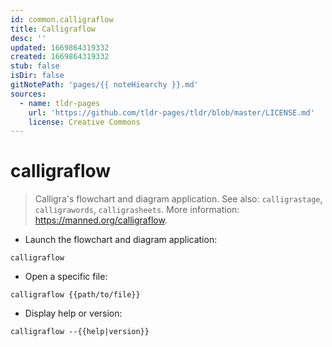 ```yaml
---
id: common.calligraflow
title: Calligraflow
desc: ''
updated: 1669864319332
created: 1669864319332
stub: false
isDir: false
gitNotePath: 'pages/{{ noteHiearchy }}.md'
sources:
  - name: tldr-pages
    url: 'https://github.com/tldr-pages/tldr/blob/master/LICENSE.md'
    license: Creative Commons
---
```

# calligraflow

> Calligra's flowchart and diagram application.
> See also: `calligrastage`, `calligrawords`, `calligrasheets`.
> More information: <https://manned.org/calligraflow>.

- Launch the flowchart and diagram application:

`calligraflow`

- Open a specific file:

`calligraflow {{path/to/file}}`

- Display help or version:

`calligraflow --{{help|version}}`

